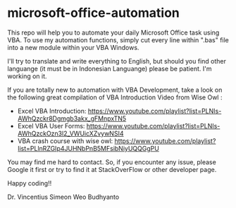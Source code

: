 # microsoft-office-automation
This repo will help you to automate your daily Microsoft Office task using VBA. To use my automation functions, simply cut every line within ".bas" file into a new module within your VBA Windows. 

I'll try to translate and write everything to English, but should you find other languange (it must be in Indonesian Languange) please be patient. I'm working on it.

If you are totally new to automation with VBA Development, take a look on the following great compilation of VBA Introduction Video from Wise Owl :

- Excel VBA Introduction: https://www.youtube.com/playlist?list=PLNIs-AWhQzckr8Dgmgb3akx_gFMnpxTN5
- Excel VBA User Forms: https://www.youtube.com/playlist?list=PLNIs-AWhQzckOzn3l2_VWUicXZvywNSI4
- VBA crash course with wise owl: https://www.youtube.com/playlist?list=PLlnRZGIp4JUHNbPnB5MFsibNiyUQQGgPU

You may find me hard to contact. So, if you encounter any issue, please Google it first or try to find it at StackOverFlow or other developer page. 

Happy coding!!

Dr. Vincentius Simeon Weo Budhyanto
